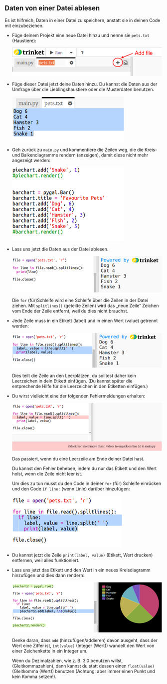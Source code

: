 ## Daten von einer Datei ablesen

Es ist hilfreich, Daten in einer Datei zu speichern, anstatt sie in deinen Code mit einzubeziehen. 

+ Füge deinem Projekt eine neue Datei hinzu und nenne sie `pets.txt` (Haustiere):

  ![screenshot](images/pets-file.png)

+ Füge dieser Datei jetzt deine Daten hinzu. Du kannst die Daten aus der Umfrage über die Lieblingshaustiere oder die Musterdaten benutzen.

  ![screenshot](images/pets-data.png)
  
+ Geh zurück zu `main.py` und kommentiere die Zeilen weg, die die Kreis- und Balkendiagramme rendern (anzeigen), damit diese nicht mehr angezeigt werden:

  ![screenshot](images/pets-comment.png)

+ Lass uns jetzt die Daten aus der Datei ablesen. 

  ![screenshot](images/pets-read.png)
  
  Die `for` (für)Schleife wird eine Schleife über die Zeilen in der Datei ziehen. Mit `splitlines()` (geteilte Zeilen) wird das „neue Zeile“ Zeichen vom Ende der Zeile entfernt, weil du dies nicht brauchst. 
  
+ Jede Zeile muss in ein Etikett (label) und in einen Wert (value) getrennt werden:
  
  ![screenshot](images/pets-split.png)
  
  Dies teilt die Zeile an den Leerplätzen, du solltest daher kein Leerzeichen in dein Etikett einfügen. (Du kannst später die entprechende Hilfe für die Leerzeichen in den Etiketten einfügen.)
  
+ Du wirst vielleicht eine der folgenden Fehlermeldungen erhalten:

  ![screenshot](images/pets-error.png)
  
  Das passiert, wenn du eine Leerzeile am Ende deiner Datei hast. 
  
  Du kannst den Fehler beheben, indem du nur das Etikett und den Wert holst, wenn die Zeile nicht leer ist.

  Um dies zu tun musst du den Code in deiner `for` (für) Schleife einrücken und den Code `if line:` (wenn Linie) darüber hinzufügen:
  
  ![screenshot](images/pets-fix.png)
  
+ Du kannst jetzt die Zeile `print(label, value)` (Etikett, Wert drucken) entfernen, weil alles funktioniert. 
  
+ Lass uns jetzt das Etikett und den Wert in ein neues Kreisdiagramm hinzufügen und dies dann rendern:

  ![screenshot](images/pets-pie2.png)
  
  Denke daran, dass `add` (hinzufügen/addieren) davon ausgeht, dass der Wert eine Ziffer ist, `int(value)`  (Integer (Wert)) wandelt den Wert von einer Zeichenkette in ein Integer um.
  
  Wenn du Dezimalzahlen, wie z. B. 3.0 benutzen willst, (Gleitkommazahlen), dann kannst du statt dessen einen `float(value)` (Gleitkomma (Wert)) benutzen (Achtung: aber immer einen Punkt und kein Komma setzen!). 
